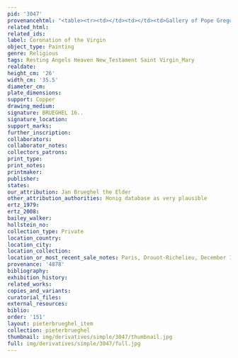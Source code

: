 ```yaml
---
pid: '3047'
provenancehtml: "<table><tr><td></td><td></td><td>Gallery of Pope Gregory XVI</td></tr></table>"
related_html:
related_ids:
label: Coronation of the Virgin
object_type: Painting
genre: Religious
tags: Resting Angels Heaven New_Testament Saint Virgin_Mary
realdate:
height_cm: '26'
width_cm: '35.5'
diameter_cm:
plate_dimensions:
support: Copper
drawing_medium:
signature: BRUEGHEL 16..
signature_location:
support_marks:
further_inscription:
collaborators:
collaborator_notes:
collectors_patrons:
print_type:
print_notes:
printmaker:
publisher:
states:
our_attribution: Jan Brueghel the Elder
other_attribution_authorities: Honig database as very plausible
ertz_1979:
ertz_2008:
bailey_walker:
hollstein_no:
collection_type: Private
location_country:
location_city:
location_collection:
location_or_most_recent_sale_notes: Paris, Drouot-Richelieu, December 14, 1998
provenance: '4878'
bibliography:
exhibition_history:
related_works:
copies_and_variants:
curatorial_files:
external_resources:
biblio:
order: '151'
layout: pieterbrueghel_item
collection: pieterbrueghel
thumbnail: img/derivatives/simple/3047/thumbnail.jpg
full: img/derivatives/simple/3047/full.jpg
---
```


